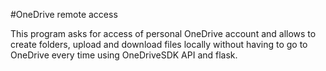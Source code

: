 #OneDrive remote access

This program asks for access of personal OneDrive account and allows to create folders, upload and download files locally without having to go to OneDrive every time using OneDriveSDK API and flask.
